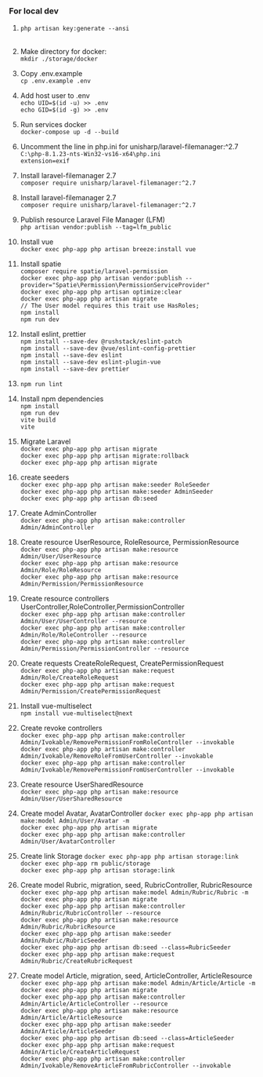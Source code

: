 ### For local dev

1) `php artisan key:generate --ansi` <br><br>

2) Make directory for docker: <br>
   `mkdir ./storage/docker` <br>

3) Copy .env.example <br>
   `cp .env.example .env` <br>

4) Add host user to .env <br>
   `echo UID=$(id -u) >> .env` <br>
   `echo GID=$(id -g) >> .env` <br>

5) Run services docker <br>
   `docker-compose up -d --build` <br>

6) Uncomment the line in php.ini for unisharp/laravel-filemanager:^2.7 <br>
   `C:\php-8.1.23-nts-Win32-vs16-x64\php.ini` <br>
   `extension=exif` <br>

7) Install laravel-filemanager 2.7 <br>
   `composer require unisharp/laravel-filemanager:^2.7` <br>

8) Install laravel-filemanager 2.7 <br>
   `composer require unisharp/laravel-filemanager:^2.7` <br>

9) Publish resource Laravel File Manager (LFM) <br>
   `php artisan vendor:publish --tag=lfm_public` <br>

10) Install vue <br>
   `docker exec php-app php artisan breeze:install vue` <br>

11) Install spatie <br>
   `composer require spatie/laravel-permission` <br>
   `docker exec php-app php artisan vendor:publish --provider="Spatie\Permission\PermissionServiceProvider"` <br>
   `docker exec php-app php artisan optimize:clear` <br>
   `docker exec php-app php artisan migrate`<br>
   `// The User model requires this trait
   use HasRoles;`<br>
   `npm install` <br>
   `npm run dev` <br>

12) Install eslint, prettier <br>
   `npm install --save-dev @rushstack/eslint-patch` <br>
   `npm install --save-dev @vue/eslint-config-prettier` <br>
   `npm install --save-dev eslint` <br>
   `npm install --save-dev eslint-plugin-vue` <br>
   `npm install --save-dev prettier` <br>

13) `npm run lint` <br>

14) Install npm dependencies <br>
    `npm install` <br>
    `npm run dev` <br>
    `vite build` <br>
    `vite` <br>

15) Migrate Laravel <br>
    `docker exec php-app php artisan migrate`<br>
    `docker exec php-app php artisan migrate:rollback`<br>
    `docker exec php-app php artisan migrate` <br>

16) create seeders <br>
    `docker exec php-app php artisan make:seeder RoleSeeder` <br>
    `docker exec php-app php artisan make:seeder AdminSeeder` <br>
    `docker exec php-app php artisan db:seed` <br>

17) Create AdminController <br>
    `docker exec php-app php artisan make:controller Admin/AdminController` <br>

18) Create resource UserResource, RoleResource, PermissionResource <br>
    `docker exec php-app php artisan make:resource Admin/User/UserResource` <br>
    `docker exec php-app php artisan make:resource Admin/Role/RoleResource` <br>
    `docker exec php-app php artisan make:resource Admin/Permission/PermissionResource` <br>

19) Create resource controllers UserController,RoleController,PermissionController <br>
    `docker exec php-app php artisan make:controller Admin/User/UserController --resource` <br>
    `docker exec php-app php artisan make:controller Admin/Role/RoleController --resource` <br>
    `docker exec php-app php artisan make:controller Admin/Permission/PermissionController --resource` <br>

20) Create requests CreateRoleRequest, CreatePermissionRequest <br>
    `docker exec php-app php artisan make:request Admin/Role/CreateRoleRequest` <br>
    `docker exec php-app php artisan make:request Admin/Permission/CreatePermissionRequest` <br>

21) Install vue-multiselect <br>
    `npm install vue-multiselect@next` <br>

22) Create revoke controllers <br>
    `docker exec php-app php artisan make:controller Admin/Ivokable/RemovePermissionFromRoleController --invokable` <br>
    `docker exec php-app php artisan make:controller Admin/Ivokable/RemoveRoleFromUserController --invokable` <br>
    `docker exec php-app php artisan make:controller Admin/Ivokable/RemovePermissionFromUserController --invokable` <br>

23) Create resource UserSharedResource <br>
    `docker exec php-app php artisan make:resource Admin/User/UserSharedResource` <br>

24) Create model Avatar, AvatarController
    `docker exec php-app php artisan make:model Admin/User/Avatar -m` <br>
    `docker exec php-app php artisan migrate`<br>
    `docker exec php-app php artisan make:controller Admin/User/AvatarController` <br>

25) Create link Storage 
    `docker exec php-app php artisan storage:link`<br> 
    `docker exec php-app rm public/storage`<br>
    `docker exec php-app php artisan storage:link`<br>

26) Create model Rubric, migration, seed, RubricController, RubricResource
    `docker exec php-app php artisan make:model Admin/Rubric/Rubric -m` <br>
    `docker exec php-app php artisan migrate`<br>
    `docker exec php-app php artisan make:controller Admin/Rubric/RubricController --resource` <br>
    `docker exec php-app php artisan make:resource Admin/Rubric/RubricResource` <br>
    `docker exec php-app php artisan make:seeder Admin/Rubric/RubricSeeder` <br>
    `docker exec php-app php artisan db:seed --class=RubricSeeder` <br>
    `docker exec php-app php artisan make:request Admin/Rubric/CreateRubricRequest` <br>

27) Create model Article, migration, seed, ArticleController, ArticleResource
    `docker exec php-app php artisan make:model Admin/Article/Article -m` <br>
    `docker exec php-app php artisan migrate`<br>
    `docker exec php-app php artisan make:controller Admin/Article/ArticleController --resource` <br>
    `docker exec php-app php artisan make:resource Admin/Article/ArticleResource` <br>
    `docker exec php-app php artisan make:seeder Admin/Article/ArticleSeeder` <br>
    `docker exec php-app php artisan db:seed --class=ArticleSeeder` <br>
    `docker exec php-app php artisan make:request Admin/Article/CreateArticleRequest` <br>
    `docker exec php-app php artisan make:controller Admin/Ivokable/RemoveArticleFromRubricController --invokable` <br>


